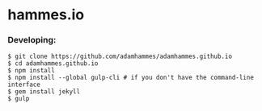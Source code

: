 # hammes.io

### Developing:

```
$ git clone https://github.com/adamhammes/adamhammes.github.io
$ cd adamhammes.github.io
$ npm install
$ npm install --global gulp-cli # if you don't have the command-line interface
$ gem install jekyll
$ gulp
```
